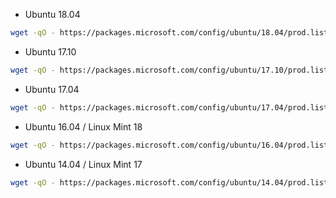 ﻿* Ubuntu 18.04

```sh
wget -qO - https://packages.microsoft.com/config/ubuntu/18.04/prod.list | sudo tee /etc/apt/sources.list.d/microsoft.list
```

* Ubuntu 17.10

```sh
wget -qO - https://packages.microsoft.com/config/ubuntu/17.10/prod.list | sudo tee /etc/apt/sources.list.d/microsoft.list
```

* Ubuntu 17.04

```sh
wget -qO - https://packages.microsoft.com/config/ubuntu/17.04/prod.list | sudo tee /etc/apt/sources.list.d/microsoft.list
```

* Ubuntu 16.04 / Linux Mint 18

```sh
wget -qO - https://packages.microsoft.com/config/ubuntu/16.04/prod.list | sudo tee /etc/apt/sources.list.d/microsoft.list
```

* Ubuntu 14.04 / Linux Mint 17

```sh
wget -qO - https://packages.microsoft.com/config/ubuntu/14.04/prod.list | sudo tee /etc/apt/sources.list.d/microsoft.list
```

